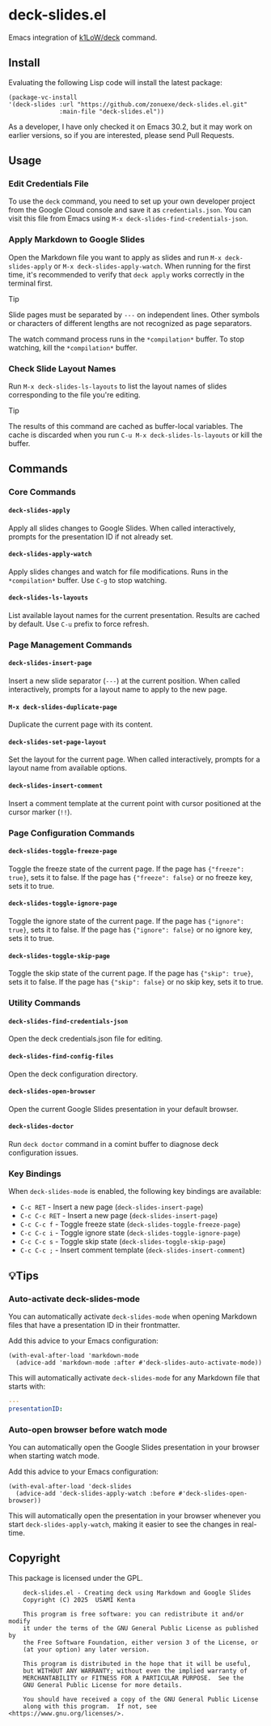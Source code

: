 # deck-slides.el

Emacs integration of [k1LoW/deck] command.

## Install

Evaluating the following Lisp code will install the latest package:

```elisp
(package-vc-install
'(deck-slides :url "https://github.com/zonuexe/deck-slides.el.git"
              :main-file "deck-slides.el"))
```

As a developer, I have only checked it on Emacs 30.2, but it may work on earlier versions, so if you are interested, please send Pull Requests.

## Usage

### Edit Credentials File

To use the `deck` command, you need to set up your own developer project from the Google Cloud console and save it as `credentials.json`. You can visit this file from Emacs using `M-x deck-slides-find-credentials-json`.

### Apply Markdown to Google Slides

Open the Markdown file you want to apply as slides and run `M-x deck-slides-apply` or `M-x deck-slides-apply-watch`. When running for the first time, it's recommended to verify that `deck apply` works correctly in the terminal first.

> [!TIP]
> Slide pages must be separated by `---` on independent lines. Other symbols or characters of different lengths are not recognized as page separators.

The watch command process runs in the `*compilation*` buffer. To stop watching, kill the `*compilation*` buffer.

### Check Slide Layout Names

Run `M-x deck-slides-ls-layouts` to list the layout names of slides corresponding to the file you're editing.

> [!TIP]
> The results of this command are cached as buffer-local variables. The cache is discarded when you run `C-u M-x deck-slides-ls-layouts` or kill the buffer.

## Commands

### Core Commands

#### `deck-slides-apply`
Apply all slides changes to Google Slides. When called interactively, prompts for the presentation ID if not already set.

#### `deck-slides-apply-watch`
Apply slides changes and watch for file modifications. Runs in the `*compilation*` buffer. Use `C-g` to stop watching.

#### `deck-slides-ls-layouts`
List available layout names for the current presentation. Results are cached by default. Use `C-u` prefix to force refresh.

### Page Management Commands

#### `deck-slides-insert-page`
Insert a new slide separator (`---`) at the current position. When called interactively, prompts for a layout name to apply to the new page.

#### `M-x deck-slides-duplicate-page`
Duplicate the current page with its content.

#### `deck-slides-set-page-layout`
Set the layout for the current page. When called interactively, prompts for a layout name from available options.

#### `deck-slides-insert-comment`
Insert a comment template at the current point with cursor positioned at the cursor marker (`!!`).

### Page Configuration Commands

#### `deck-slides-toggle-freeze-page`
Toggle the freeze state of the current page. If the page has `{"freeze": true}`, sets it to false. If the page has `{"freeze": false}` or no freeze key, sets it to true.

#### `deck-slides-toggle-ignore-page`
Toggle the ignore state of the current page. If the page has `{"ignore": true}`, sets it to false. If the page has `{"ignore": false}` or no ignore key, sets it to true.

#### `deck-slides-toggle-skip-page`
Toggle the skip state of the current page. If the page has `{"skip": true}`, sets it to false. If the page has `{"skip": false}` or no skip key, sets it to true.

### Utility Commands

#### `deck-slides-find-credentials-json`
Open the deck credentials.json file for editing.

#### `deck-slides-find-config-files`
Open the deck configuration directory.

#### `deck-slides-open-browser`
Open the current Google Slides presentation in your default browser.

#### `deck-slides-doctor`
Run `deck doctor` command in a comint buffer to diagnose deck configuration issues.

### Key Bindings

When `deck-slides-mode` is enabled, the following key bindings are available:

- `C-c RET` - Insert a new page (`deck-slides-insert-page`)
- `C-c C-c RET` - Insert a new page (`deck-slides-insert-page`)
- `C-c C-c f` - Toggle freeze state (`deck-slides-toggle-freeze-page`)
- `C-c C-c i` - Toggle ignore state (`deck-slides-toggle-ignore-page`)
- `C-c C-c s` - Toggle skip state (`deck-slides-toggle-skip-page`)
- `C-c C-c ;` - Insert comment template (`deck-slides-insert-comment`)

## 💡Tips

### Auto-activate deck-slides-mode

You can automatically activate `deck-slides-mode` when opening Markdown files that have a presentation ID in their frontmatter.

Add this advice to your Emacs configuration:

```elisp
(with-eval-after-load 'markdown-mode
  (advice-add 'markdown-mode :after #'deck-slides-auto-activate-mode))
```

This will automatically activate `deck-slides-mode` for any Markdown file that starts with:

```yaml
---
presentationID:
```

### Auto-open browser before watch mode

You can automatically open the Google Slides presentation in your browser when starting watch mode.

Add this advice to your Emacs configuration:

```elisp
(with-eval-after-load 'deck-slides
  (advice-add 'deck-slides-apply-watch :before #'deck-slides-open-browser))
```

This will automatically open the presentation in your browser whenever you start `deck-slides-apply-watch`, making it easier to see the changes in real-time.

## Copyright

This package is licensed under the GPL.

        deck-slides.el - Creating deck using Markdown and Google Slides
        Copyright (C) 2025  USAMI Kenta

        This program is free software: you can redistribute it and/or modify
        it under the terms of the GNU General Public License as published by
        the Free Software Foundation, either version 3 of the License, or
        (at your option) any later version.

        This program is distributed in the hope that it will be useful,
        but WITHOUT ANY WARRANTY; without even the implied warranty of
        MERCHANTABILITY or FITNESS FOR A PARTICULAR PURPOSE.  See the
        GNU General Public License for more details.

        You should have received a copy of the GNU General Public License
        along with this program.  If not, see <https://www.gnu.org/licenses/>.

[k1LoW/deck]: https://github.com/k1LoW/deck
